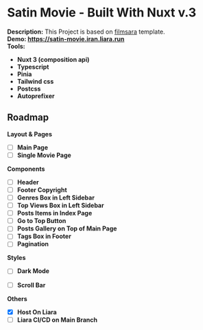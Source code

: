 # Satin Movie - Built With Nuxt v.3
<b>Description:</b> This Project is based on [filmsara](https://filmsara.info/) template.<br>
<b>Demo: https://satin-movie.iran.liara.run<br>
<b>Tools:</b>
- Nuxt 3 (composition api)
- Typescript
- Pinia
- Tailwind css
- Postcss
- Autoprefixer


## Roadmap

<b>Layout & Pages</b> 
- [ ] Main Page
- [ ] Single Movie Page

<b>Components</b>

- [ ] Header
- [ ] Footer Copyright
- [ ] Genres Box in Left Sidebar
- [ ] Top Views Box in Left Sidebar
- [ ] Posts Items in Index Page
- [ ] Go to Top Button 
- [ ] Posts Gallery on Top of Main Page
- [ ] Tags Box in Footer
- [ ] Pagination

<b>Styles</b>
- [ ] Dark Mode 
- [ ] Scroll Bar 


<b>Others</b>
- [x] Host On Liara  
- [ ] Liara CI/CD on Main Branch 
